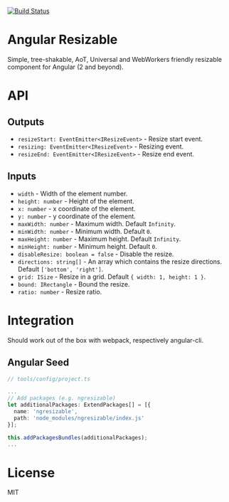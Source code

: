 [![Build Status](https://travis-ci.org/mgechev/ngresizable.svg?branch=master)](https://travis-ci.org/mgechev/ngresizable)

# Angular Resizable

Simple, tree-shakable, AoT, Universal and WebWorkers friendly resizable component for Angular (2 and beyond).

# API

## Outputs

  - `resizeStart: EventEmitter<IResizeEvent>` - Resize start event.
  - `resizing: EventEmitter<IResizeEvent>` - Resizing event.
  - `resizeEnd: EventEmitter<IResizeEvent>` - Resize end event.

## Inputs

  - `width` - Width of the element number.
  - `height: number` - Height of the element.
  - `x: number` - x coordinate of the element.
  - `y: number` - y coordinate of the element.
  - `maxWidth: number` - Maximum width. Default `Infinity`.
  - `minWidth: number` - Minimum width. Default `0`.
  - `maxHeight: number` - Maximum height. Default `Infinity`.
  - `minHeight: number` - Minimum height. Default `0`.
  - `disableResize: boolean = false` - Disable the resize.
  - `directions: string[]` - An array which contains the resize directions. Default `['bottom', 'right']`.
  - `grid: ISize` - Resize in a grid. Default `{ width: 1, height: 1 }`.
  - `bound: IRectangle` - Bound the resize.
  - `ratio: number` - Resize ratio.

# Integration

Should work out of the box with webpack, respectively angular-cli.

## Angular Seed

```ts
// tools/config/project.ts

...
// Add packages (e.g. ngresizable)
let additionalPackages: ExtendPackages[] = [{
  name: 'ngresizable',
  path: 'node_modules/ngresizable/index.js'
}];

this.addPackagesBundles(additionalPackages);
...
```

# License

MIT
